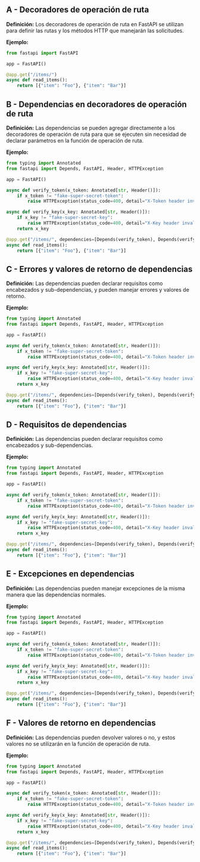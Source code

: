 ## A - Decoradores de operación de ruta

**Definición:** Los decoradores de operación de ruta en FastAPI se utilizan para definir las rutas y los métodos HTTP que manejarán las solicitudes.

**Ejemplo:**

```python
from fastapi import FastAPI

app = FastAPI()

@app.get("/items/")
async def read_items():
    return [{"item": "Foo"}, {"item": "Bar"}]
```

## B - Dependencias en decoradores de operación de ruta

**Definición:** Las dependencias se pueden agregar directamente a los decoradores de operación de ruta para que se ejecuten sin necesidad de declarar parámetros en la función de operación de ruta.

**Ejemplo:**

```python
from typing import Annotated
from fastapi import Depends, FastAPI, Header, HTTPException

app = FastAPI()

async def verify_token(x_token: Annotated[str, Header()]):
    if x_token != "fake-super-secret-token":
        raise HTTPException(status_code=400, detail="X-Token header invalid")

async def verify_key(x_key: Annotated[str, Header()]):
    if x_key != "fake-super-secret-key":
        raise HTTPException(status_code=400, detail="X-Key header invalid")
    return x_key

@app.get("/items/", dependencies=[Depends(verify_token), Depends(verify_key)])
async def read_items():
    return [{"item": "Foo"}, {"item": "Bar"}]
```

## C - Errores y valores de retorno de dependencias

**Definición:** Las dependencias pueden declarar requisitos como encabezados y sub-dependencias, y pueden manejar errores y valores de retorno.

**Ejemplo:**

```python
from typing import Annotated
from fastapi import Depends, FastAPI, Header, HTTPException

app = FastAPI()

async def verify_token(x_token: Annotated[str, Header()]):
    if x_token != "fake-super-secret-token":
        raise HTTPException(status_code=400, detail="X-Token header invalid")

async def verify_key(x_key: Annotated[str, Header()]):
    if x_key != "fake-super-secret-key":
        raise HTTPException(status_code=400, detail="X-Key header invalid")
    return x_key

@app.get("/items/", dependencies=[Depends(verify_token), Depends(verify_key)])
async def read_items():
    return [{"item": "Foo"}, {"item": "Bar"}]
```

## D - Requisitos de dependencias

**Definición:** Las dependencias pueden declarar requisitos como encabezados y sub-dependencias.

**Ejemplo:**

```python
from typing import Annotated
from fastapi import Depends, FastAPI, Header, HTTPException

app = FastAPI()

async def verify_token(x_token: Annotated[str, Header()]):
    if x_token != "fake-super-secret-token":
        raise HTTPException(status_code=400, detail="X-Token header invalid")

async def verify_key(x_key: Annotated[str, Header()]):
    if x_key != "fake-super-secret-key":
        raise HTTPException(status_code=400, detail="X-Key header invalid")
    return x_key

@app.get("/items/", dependencies=[Depends(verify_token), Depends(verify_key)])
async def read_items():
    return [{"item": "Foo"}, {"item": "Bar"}]
```

## E - Excepciones en dependencias

**Definición:** Las dependencias pueden manejar excepciones de la misma manera que las dependencias normales.

**Ejemplo:**

```python
from typing import Annotated
from fastapi import Depends, FastAPI, Header, HTTPException

app = FastAPI()

async def verify_token(x_token: Annotated[str, Header()]):
    if x_token != "fake-super-secret-token":
        raise HTTPException(status_code=400, detail="X-Token header invalid")

async def verify_key(x_key: Annotated[str, Header()]):
    if x_key != "fake-super-secret-key":
        raise HTTPException(status_code=400, detail="X-Key header invalid")
    return x_key

@app.get("/items/", dependencies=[Depends(verify_token), Depends(verify_key)])
async def read_items():
    return [{"item": "Foo"}, {"item": "Bar"}]
```

## F - Valores de retorno en dependencias

**Definición:** Las dependencias pueden devolver valores o no, y estos valores no se utilizarán en la función de operación de ruta.

**Ejemplo:**

```python
from typing import Annotated
from fastapi import Depends, FastAPI, Header, HTTPException

app = FastAPI()

async def verify_token(x_token: Annotated[str, Header()]):
    if x_token != "fake-super-secret-token":
        raise HTTPException(status_code=400, detail="X-Token header invalid")

async def verify_key(x_key: Annotated[str, Header()]):
    if x_key != "fake-super-secret-key":
        raise HTTPException(status_code=400, detail="X-Key header invalid")
    return x_key

@app.get("/items/", dependencies=[Depends(verify_token), Depends(verify_key)])
async def read_items():
    return [{"item": "Foo"}, {"item": "Bar"}]
```
